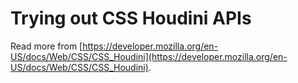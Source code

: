 # Trying out CSS Houdini APIs
Read more from [https://developer.mozilla.org/en-US/docs/Web/CSS/CSS_Houdini](https://developer.mozilla.org/en-US/docs/Web/CSS/CSS_Houdini).